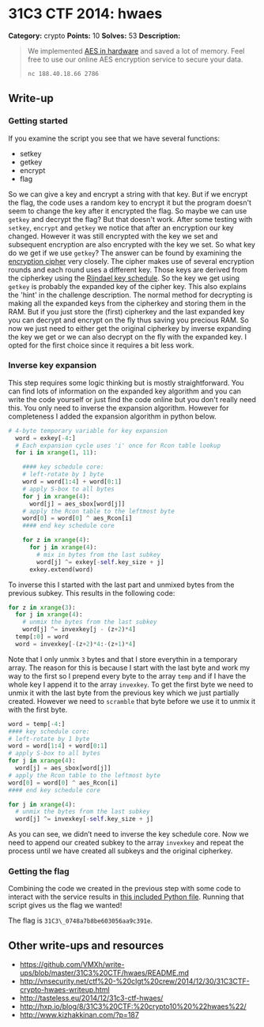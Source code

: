 # 31C3 CTF 2014: hwaes

**Category:** crypto
**Points:** 10
**Solves:** 53
**Description:**

> We implemented [AES in hardware](hwaes.py) and saved a lot of memory. Feel free to use our online AES encryption service to secure your data.
>
> ```bash
> nc 188.40.18.66 2786
> ```

## Write-up

### Getting started

If you examine the script you see that we have several functions:

* setkey
* getkey
* encrypt
* flag

So we can give a key and encrypt a string with that key. But if we encrypt the flag, the code uses a random key to encrypt it but the program doesn't seem to change the key after it encrypted the flag. So maybe we can use `getkey` and decrypt the flag? But that doesn't work. After some testing with `setkey`, `encrypt` and `getkey` we notice that after an encryption our key changed. However it was still encrypted with the key we set and subsequent encryption are also encrypted with the key we set. So what key do we get if we use `getkey`? The answer can be found by examining the [encryption cipher](http://en.wikipedia.org/wiki/Advanced_Encryption_Standard#Description_of_the_cipher) very closely. The cipher makes use of several encryption rounds and each round uses a different key. Those keys are derived from the cipherkey using the [Rijndael key schedule](http://en.wikipedia.org/wiki/Rijndael_key_schedule). So the key we get using `getkey` is probably the expanded key of the cipher key. This also explains the 'hint' in the challenge description. The normal method for decrypting is making all the expanded keys from the cipherkey and storing them in the RAM. But if you just store the (first) cipherkey and the last expanded key you can decrypt and encrypt on the fly thus saving you precious RAM. So now we just need to either get the original cipherkey by inverse expanding the key we get or we can also decrypt on the fly with the expanded key. I opted for the first choice since it requires a bit less work.

### Inverse key expansion

This step requires some logic thinking but is mostly straightforward. You can find lots of information on the expanded key algorithm and you can write the code yourself or just find the code online but you don't really need this. You only need to inverse the expansion algorithm. However for completeness I added the expansion algorithm in python below.

```python
# 4-byte temporary variable for key expansion
  word = exkey[-4:]
  # Each expansion cycle uses 'i' once for Rcon table lookup
  for i in xrange(1, 11):

    #### key schedule core:
    # left-rotate by 1 byte
    word = word[1:4] + word[0:1]
    # apply S-box to all bytes
    for j in xrange(4):
      word[j] = aes_sbox[word[j]]
    # apply the Rcon table to the leftmost byte
    word[0] = word[0] ^ aes_Rcon[i]
    #### end key schedule core

    for z in xrange(4):
      for j in xrange(4):
        # mix in bytes from the last subkey
        word[j] ^= exkey[-self.key_size + j]
      exkey.extend(word)
```


To inverse this I started with the last part and unmixed bytes from the previous subkey. This results in the following code:

```python
for z in xrange(3):
  for j in xrange(4):
    # unmix the bytes from the last subkey
    word[j] ^= invexkey[j - (z+2)*4]
  temp[:0] = word
  word = invexkey[-(z+2)*4:-(z+1)*4]
```

Note that I only unmix `3` bytes and that I store everythin in a temporary array. The reason for this is because I start with the last byte and work my way to the first so I prepend every byte to the array `temp` and if I have the whole key I append it to the array `invexkey`. To get the first byte we need to unmix it with the last byte from the previous key which we just partially created. However we need to `scramble` that byte before we use it to unmix it with the first byte.

```python
word = temp[-4:]
#### key schedule core:
# left-rotate by 1 byte
word = word[1:4] + word[0:1]
# apply S-box to all bytes
for j in xrange(4):
  word[j] = aes_sbox[word[j]]
# apply the Rcon table to the leftmost byte
word[0] = word[0] ^ aes_Rcon[i]
#### end key schedule core

for j in xrange(4):
  # unmix the bytes from the last subkey
  word[j] ^= invexkey[-self.key_size + j]
```

As you can see, we didn’t need to inverse the key schedule core. Now we need to append our created subkey to the array `invexkey` and repeat the process until we have created all subkeys and the original cipherkey.

### Getting the flag

Combining the code we created in the previous step with some code to interact with the service results in [this included Python file](solve.py). Running that script gives us the flag we wanted!

The flag is `31C3\_0748a7b8be603056aa9c391e`.

## Other write-ups and resources

* <https://github.com/VMXh/write-ups/blob/master/31C3%20CTF/hwaes/README.md>
* <http://vnsecurity.net/ctf%20-%20clgt%20crew/2014/12/30/31C3CTF-crypto-hwaes-writeup.html>
* <http://tasteless.eu/2014/12/31c3-ctf-hwaes/>
* <http://hxp.io/blog/8/31C3%20CTF:%20crypto10%20%22hwaes%22/>
* <http://www.kizhakkinan.com/?p=187>
